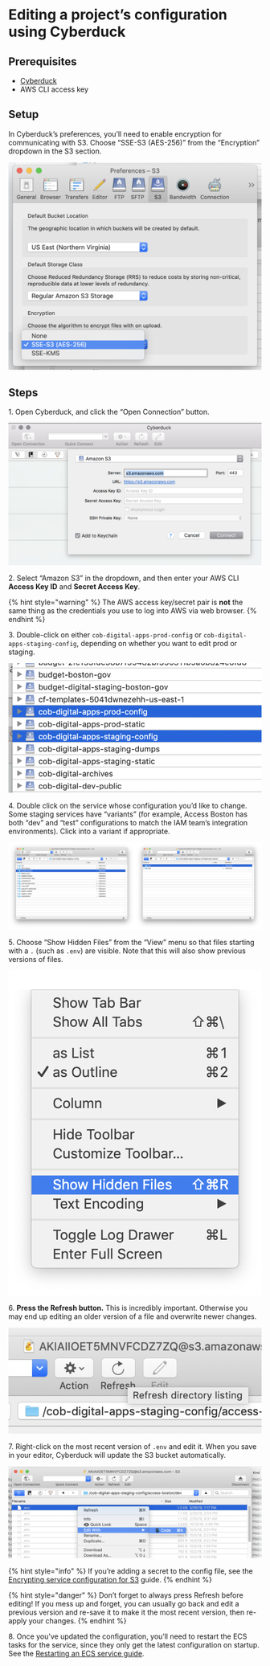 # Editing a project’s configuration using Cyberduck

## Prerequisites

* [Cyberduck](https://cyberduck.io/)
* AWS CLI access key

## Setup

In Cyberduck’s preferences, you’ll need to enable encryption for communicating with S3. Choose “SSE-S3 (AES-256)” from the “Encryption” dropdown in the S3 section.

![Choose the SSE-S3 (AES-256) encryption for S3](../../../.gitbook/assets/screen-shot-2019-05-03-at-11.41.04-am.png)

## Steps

1\. Open Cyberduck, and click the “Open Connection” button.

![](../../../.gitbook/assets/screen-shot-2019-03-25-at-11.52.37-am.png)

2\. Select “Amazon S3” in the dropdown, and then enter your AWS CLI **Access Key ID** and **Secret Access Key**.

{% hint style="warning" %}
The AWS access key/secret pair is **not** the same thing as the credentials you use to log into AWS via web browser.
{% endhint %}

3\. Double-click on either `cob-digital-apps-prod-config` or `cob-digital-apps-staging-config`, depending on whether you want to edit prod or staging.&#x20;

![](../../../.gitbook/assets/screen-shot-2019-05-03-at-10.56.38-am.png)

4\. Double click on the service whose configuration you’d like to change. Some staging services have “variants” (for example, Access Boston has both “dev” and “test” configurations to match the IAM team’s integration environments). Click into a variant if appropriate.

![](../../../.gitbook/assets/screen-shot-2019-05-03-at-11.02.12-am.png)

5\. Choose “Show Hidden Files” from the “View” menu so that files starting with a `.` (such as `.env`) are visible. Note that this will also show previous versions of files. &#x20;

![Choose “Show Hidden Files” from the ”View” menu](../../../.gitbook/assets/screen-shot-2019-05-03-at-11.05.36-am.png)

6\. **Press the Refresh button.** This is incredibly important. Otherwise you may end up editing an older version of a file and overwrite newer changes.

![](../../../.gitbook/assets/screen-shot-2019-05-03-at-11.07.57-am.png)

7\. Right-click on the most recent version of `.env` and edit it. When you save in your editor, Cyberduck will update the S3 bucket automatically.

![](../../../.gitbook/assets/screen-shot-2019-05-03-at-11.09.29-am.png)

{% hint style="info" %}
If you’re adding a secret to the config file, see the [Encrypting service configuration for S3](../making-changes-with-terraform/encrypting-service-configuration.md) guide.
{% endhint %}

{% hint style="danger" %}
Don’t forget to always press Refresh before editing! If you mess up and forget, you can usually go back and edit a previous version and re-save it to make it the most recent version, then re-apply your changes.
{% endhint %}

8\. Once you’ve updated the configuration, you’ll need to restart the ECS tasks for the service, since they only get the latest configuration on startup. See the [Restarting an ECS service guide](../making-changes-with-terraform/restarting-an-ecs-service.md).
